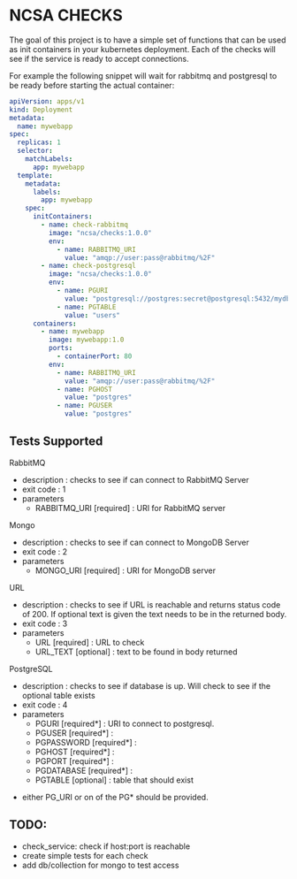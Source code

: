 # NCSA CHECKS

The goal of this project is to have a simple set of functions that
can be used as init containers in your kubernetes deployment. Each
of the checks will see if the service is ready to accept
connections.

For example the following snippet will wait for rabbitmq and 
postgresql to be ready before starting the actual container:

```yaml
apiVersion: apps/v1
kind: Deployment
metadata:
  name: mywebapp
spec:
  replicas: 1
  selector:
    matchLabels:
      app: mywebapp
  template:
    metadata:
      labels:
        app: mywebapp
    spec:
      initContainers:
        - name: check-rabbitmq
          image: "ncsa/checks:1.0.0"
          env:
            - name: RABBITMQ_URI
              value: "amqp://user:pass@rabbitmq/%2F"
        - name: check-postgresql
          image: "ncsa/checks:1.0.0"
          env:
            - name: PGURI
              value: "postgresql://postgres:secret@postgresql:5432/mydb"
            - name: PGTABLE
              value: "users"
      containers:
        - name: mywebapp
          image: mywebapp:1.0
          ports:
            - containerPort: 80
          env:
            - name: RABBITMQ_URI
              value: "amqp://user:pass@rabbitmq/%2F"
            - name: PGHOST
              value: "postgres"
            - name: PGUSER
              value: "postgres"
```

## Tests Supported

RabbitMQ
- description : checks to see if can connect to RabbitMQ Server
- exit code : 1
- parameters
  - RABBITMQ_URI [required] : URI for RabbitMQ server 

Mongo
- description : checks to see if can connect to MongoDB Server
- exit code : 2
- parameters
  - MONGO_URI [required] : URI for MongoDB server 

URL
- description : checks to see if URL is reachable and returns status 
  code of 200. If optional text is given the text needs to be in the
  returned body.
- exit code : 3
- parameters
  - URL [required] : URL to check
  - URL_TEXT [optional] : text to be found in body returned 
  
PostgreSQL
- description : checks to see if database is up. Will check to see
  if the optional table exists
- exit code : 4
- parameters
  - PGURI [required*] : URI to connect to postgresql.
  - PGUSER [required*] : 
  - PGPASSWORD [required*] : 
  - PGHOST [required*] : 
  - PGPORT [required*] : 
  - PGDATABASE [required*] : 
  - PGTABLE [optional] : table that should exist 

* either PG_URI or on of the PG* should be provided. 

## TODO:

- check_service: check if host:port is reachable
- create simple tests for each check
- add db/collection for mongo to test access
